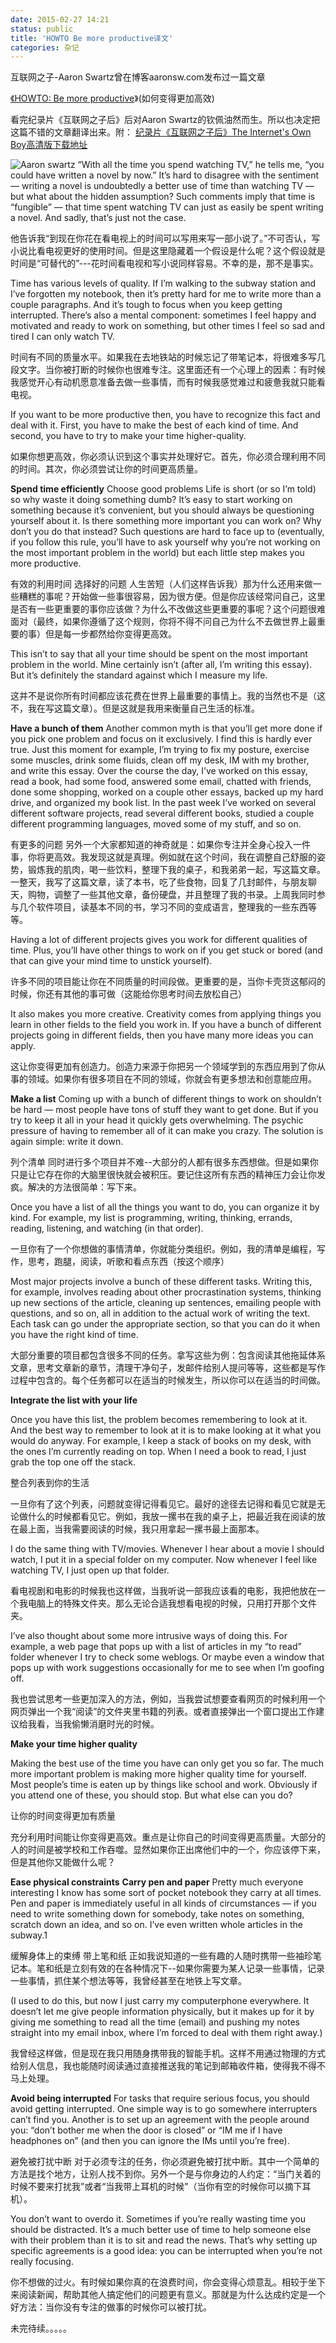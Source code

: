 ```yaml
---
date: 2015-02-27 14:21
status: public
title: 'HOWTO Be more productive译文'
categories: 杂记
---
```


互联网之子-Aaron Swartz曾在博客aaronsw.com发布过一篇文章

<a href="http://www.aaronsw.com/weblog/productivity">《HOWTO: Be more productive</a>》(如何变得更加高效)

看完纪录片《互联网之子后》后对Aaron Swartz的钦佩油然而生。所以也决定把这篇不错的文章翻译出来。附：
<a href="http://harte01.u.qiniudn.com/The%20Internet's%20Own%20Boy.torrent">纪录片《互联网之子后》The Internet's Own Boy高清版下载地址</a>

![Aaron swartz](http://pic.yupoo.com/lamentchina_v/E7dxPFKW/sm24p.jpg)
“With all the time you spend watching TV,” he tells me, “you could have written a novel by now.” It’s hard to disagree with the sentiment — writing a novel is undoubtedly a better use of time than watching TV — but what about the hidden assumption? Such comments imply that time is “fungible” — that time spent watching TV can just as easily be spent writing a novel. And sadly, that’s just not the case.

他告诉我“到现在你花在看电视上的时间可以写用来写一部小说了。”不可否认，写小说比看电视更好的使用时间。但是这里隐藏着一个假设是什么呢？这个假设就是时间是“可替代的”---花时间看电视和写小说同样容易。不幸的是，那不是事实。

Time has various levels of quality. If I’m walking to the subway station and I’ve forgotten my notebook, then it’s pretty hard for me to write more than a couple paragraphs. And it’s tough to focus when you keep getting interrupted. There’s also a mental component: sometimes I feel happy and motivated and ready to work on something, but other times I feel so sad and tired I can only watch TV.

时间有不同的质量水平。如果我在去地铁站的时候忘记了带笔记本，将很难多写几段文字。当你被打断的时候你也很难专注。这里面还有一个心理上的因素：有时候我感觉开心有动机愿意准备去做一些事情，而有时候我感觉难过和疲惫我就只能看电视。

If you want to be more productive then, you have to recognize this fact and deal with it. First, you have to make the best of each kind of time. And second, you have to try to make your time higher-quality.

如果你想更高效，你必须认识到这个事实并处理好它。首先，你必须合理利用不同的时间。其次，你必须尝试让你的时间更高质量。

<b>Spend time efficiently</b>
Choose good problems
Life is short (or so I’m told) so why waste it doing something dumb? It’s easy to start working on something because it’s convenient, but you should always be questioning yourself about it. Is there something more important you can work on? Why don’t you do that instead? Such questions are hard to face up to (eventually, if you follow this rule, you’ll have to ask yourself why you’re not working on the most important problem in the world) but each little step makes you more productive.

有效的利用时间
选择好的问题
人生苦短（人们这样告诉我）那为什么还用来做一些糟糕的事呢？开始做一些事很容易，因为很方便。但是你应该经常问自己，这里是否有一些更重要的事你应该做？为什么不改做这些更重要的事呢？这个问题很难面对（最终，如果你遵循了这个规则，你将不得不问自己为什么不去做世界上最重要的事）但是每一步都然给你变得更高效。

This isn’t to say that all your time should be spent on the most important problem in the world. Mine certainly isn’t (after all, I’m writing this essay). But it’s definitely the standard against which I measure my life.

这并不是说你所有时间都应该花费在世界上最重要的事情上。我的当然也不是（这不，我在写这篇文章）。但是这就是我用来衡量自己生活的标准。

<b>Have a bunch of them</b>
Another common myth is that you’ll get more done if you pick one problem and focus on it exclusively. I find this is hardly ever true. Just this moment for example, I’m trying to fix my posture, exercise some muscles, drink some fluids, clean off my desk, IM with my brother, and write this essay. Over the course the day, I’ve worked on this essay, read a book, had some food, answered some email, chatted with friends, done some shopping, worked on a couple other essays, backed up my hard drive, and organized my book list. In the past week I’ve worked on several different software projects, read several different books, studied a couple different programming languages, moved some of my stuff, and so on.

有更多的问题
另外一个大家都知道的神奇就是：如果你专注并全身心投入一件事，你将更高效。我发现这就是真理。例如就在这个时间，我在调整自己舒服的姿势，锻炼我的肌肉，喝一些饮料，整理下我的桌子，和我弟弟一起，写这篇文章。一整天，我写了这篇文章，读了本书，吃了些食物，回复了几封邮件，与朋友聊天，购物，调整了一些其他文章，备份硬盘，并且整理了我的书录。上周我同时参与几个软件项目，读基本不同的书，学习不同的变成语言，整理我的一些东西等等。

Having a lot of different projects gives you work for different qualities of time. Plus, you’ll have other things to work on if you get stuck or bored (and that can give your mind time to unstick yourself).

许多不同的项目能让你在不同质量的时间段做。更重要的是，当你卡壳货这郁闷的时候，你还有其他的事可做（这能给你思考时间去放松自己）

It also makes you more creative. Creativity comes from applying things you learn in other fields to the field you work in. If you have a bunch of different projects going in different fields, then you have many more ideas you can apply.

这让你变得更加有创造力。创造力来源于你把另一个领域学到的东西应用到了你从事的领域。如果你有很多项目在不同的领域，你就会有更多想法和创意能应用。

<b>Make a list</b>
Coming up with a bunch of different things to work on shouldn’t be hard — most people have tons of stuff they want to get done. But if you try to keep it all in your head it quickly gets overwhelming. The psychic pressure of having to remember all of it can make you crazy. The solution is again simple: write it down.

列个清单
同时进行多个项目并不难--大部分的人都有很多东西想做。但是如果你只是让它存在你的大脑里很快就会被积压。要记住这所有东西的精神压力会让你发疯。解决的方法很简单：写下来。

Once you have a list of all the things you want to do, you can organize it by kind. For example, my list is programming, writing, thinking, errands, reading, listening, and watching (in that order).

一旦你有了一个你想做的事情清单，你就能分类组织。例如，我的清单是编程，写作，思考，跑腿，阅读，听歌和看点东西（按这个顺序）

Most major projects involve a bunch of these different tasks. Writing this, for example, involves reading about other procrastination systems, thinking up new sections of the article, cleaning up sentences, emailing people with questions, and so on, all in addition to the actual work of writing the text. Each task can go under the appropriate section, so that you can do it when you have the right kind of time.

大部分重要的项目都包含很多不同的任务。拿写这些为例：包含阅读其他拖延体系文章，思考文章新的章节，清理干净句子，发邮件给别人提问等等，这些都是写作过程中包含的。每个任务都可以在适当的时候发生，所以你可以在适当的时间做。

<b>Integrate the list with your life</b>

Once you have this list, the problem becomes remembering to look at it. And the best way to remember to look at it is to make looking at it what you would do anyway. For example, I keep a stack of books on my desk, with the ones I’m currently reading on top. When I need a book to read, I just grab the top one off the stack.

整合列表到你的生活

一旦你有了这个列表，问题就变得记得看见它。最好的途径去记得和看见它就是无论做什么的时候都看见它。例如，我放一摞书在我的桌子上，把最近我在阅读的放在最上面，当我需要阅读的时候，我只用拿起一摞书最上面那本。

I do the same thing with TV/movies. Whenever I hear about a movie I should watch, I put it in a special folder on my computer. Now whenever I feel like watching TV, I just open up that folder.

看电视剧和电影的时候我也这样做，当我听说一部我应该看的电影，我把他放在一个我电脑上的特殊文件夹。那么无论合适我想看电视的时候，只用打开那个文件夹。

I’ve also thought about some more intrusive ways of doing this. For example, a web page that pops up with a list of articles in my “to read” folder whenever I try to check some weblogs. Or maybe even a window that pops up with work suggestions occasionally for me to see when I’m goofing off.

我也尝试思考一些更加深入的方法，例如，当我尝试想要查看网页的时候利用一个网页弹出一个我“阅读”的文件夹里书籍的列表。或者直接弹出一个窗口提出工作建议给我看，当我偷懒消磨时光的时候。

<b>Make your time higher quality</b>

Making the best use of the time you have can only get you so far. The much more important problem is making more higher quality time for yourself. Most people’s time is eaten up by things like school and work. Obviously if you attend one of these, you should stop. But what else can you do?

让你的时间变得更加有质量

充分利用时间能让你变得更高效。重点是让你自己的时间变得更高质量。大部分的人的时间是被学校和工作吞噬。显然如果你正出席他们中的一个，你应该停下来，但是其他你又能做什么呢？

<b>Ease physical constraints</b>
<b>Carry pen and paper</b>
Pretty much everyone interesting I know has some sort of pocket notebook they carry at all times. Pen and paper is immediately useful in all kinds of circumstances — if you need to write something down for somebody, take notes on something, scratch down an idea, and so on. I’ve even written whole articles in the subway.1

缓解身体上的束缚
带上笔和纸
正如我说知道的一些有趣的人随时携带一些袖珍笔记本。笔和纸是立刻有效的在各种情况下--如果你需要为某人记录一些事情，记录一些事情，抓住某个想法等等，我曾经甚至在地铁上写文章。

(I used to do this, but now I just carry my computerphone everywhere. It doesn’t let me give people information physically, but it makes up for it by giving me something to read all the time (email) and pushing my notes straight into my email inbox, where I’m forced to deal with them right away.)

我曾经这样做，但是现在我只用随身携带我的智能手机。这样不用通过物理的方式给别人信息，我也能随时阅读通过直接推送我的笔记到邮箱收件箱，使得我不得不马上处理。

<b>Avoid being interrupted</b>
For tasks that require serious focus, you should avoid getting interrupted. One simple way is to go somewhere interrupters can’t find you. Another is to set up an agreement with the people around you: “don’t bother me when the door is closed” or “IM me if I have headphones on” (and then you can ignore the IMs until you’re free).

避免被打扰中断
对于必须专注的任务，你必须避免被打扰中断。其中一个简单的方法是找个地方，让别人找不到你。另外一个是与你身边的人约定：“当门关着的时候不要来打扰我”或者“当我带上耳机的时候”（当你有空的时候你可以摘下耳机）。

You don’t want to overdo it. Sometimes if you’re really wasting time you should be distracted. It’s a much better use of time to help someone else with their problem than it is to sit and read the news. That’s why setting up specific agreements is a good idea: you can be interrupted when you’re not really focusing.

你不想做的过火。有时候如果你真的在浪费时间，你会变得心烦意乱。相较于坐下来阅读新闻，帮助其他人搞定他们的问题更有意义。那就是为什么达成约定是一个好方法：当你没有专注的做事的时候你可以被打扰。


未完待续。。。。。
